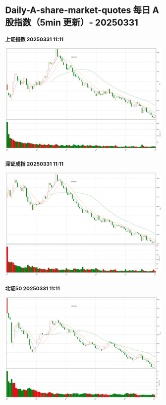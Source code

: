 
# Daily-A-share-market-quotes 每日 A 股指数（5min 更新）- 20250331

### 上证指数 20250331 11:11
![](./fig/2025/3/20250331-sh000001.png)

### 深证成指 20250331 11:11
![](./fig/2025/3/20250331-sz399001.png)

### 北证50 20250331 11:11
![](./fig/2025/3/20250331-bj899050.png)
